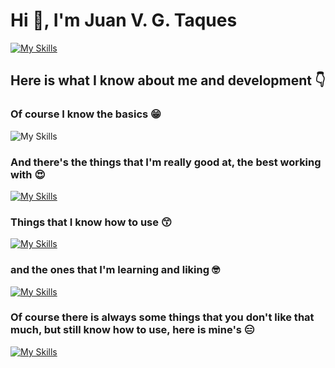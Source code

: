 
# Hi 👋, I'm Juan V. G. Taques

[![My Skills](https://skillicons.dev/icons?i=linkedin)](https://www.linkedin.com/in/juan-vitor-dev-senior/)

## Here is what I know about me and development 👇
### Of course I know the basics 😁
![My Skills](https://skillicons.dev/icons?i=js,html,css,git&perline=4)

### And there's the things that I'm really good at, the best working with 😍
[![My Skills](https://skillicons.dev/icons?i=ts,react,express,next,sass,tailwind,github,styledcomponents&perline=8)](https://skillicons.dev)

### Things that I know how to use 😙
[![My Skills](https://skillicons.dev/icons?i=gitlab,py,nodejs,mysql,java,docker,ruby,rails,angular,aws,php,jest,jquery,md,webpack,babel,xd,materialui&perline=9)](https://skillicons.dev)

### and the ones that I'm learning and liking 🤓
[![My Skills](https://skillicons.dev/icons?i=threejs,mongo,godot,lua,unity,cs,azure,graphql&perline=8)](https://skillicons.dev)

### Of course there is always some things that you don't like that much, but still know how to use, here is mine's 😑
[![My Skills](https://skillicons.dev/icons?i=redux,bootstrap,figma,cypress,flutter&perline=5)](https://skillicons.dev)